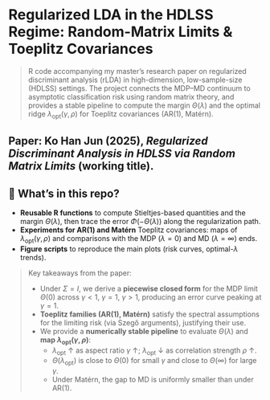 # Regularized LDA in the HDLSS Regime: Random-Matrix Limits & Toeplitz Covariances

> R code accompanying my master’s research paper on regularized discriminant analysis (rLDA) in high-dimension, low-sample-size (HDLSS) settings. The project connects the MDP–MD continuum to asymptotic classification risk using random matrix theory, and provides a stable pipeline to compute the margin $\Theta(\lambda)$ and the optimal ridge $\lambda_{\text{opt}}(\gamma,\rho)$ for Toeplitz covariances (AR(1), Matérn).

**Paper**: Ko Han Jun (2025), *Regularized Discriminant Analysis in HDLSS via Random Matrix Limits* (working title).
---

## 🚀 What’s in this repo?

- **Reusable R functions** to compute Stieltjes-based quantities and the margin
  $\Theta(\lambda)$, then trace the error $\Phi(-\Theta(\lambda))$ along the regularization path.
- **Experiments for AR(1) and Matérn** Toeplitz covariances: maps of $\lambda_{\text{opt}}(\gamma,\rho)$
  and comparisons with the MDP ($\lambda=0$) and MD ($\lambda=\infty$) ends.
- **Figure scripts** to reproduce the main plots (risk curves, optimal-$\lambda$ trends).

> Key takeaways from the paper:
> - Under $\Sigma=I$, we derive a **piecewise closed form** for the MDP limit $\Theta(0)$ across $\gamma<1$, $\gamma=1$, $\gamma>1$, producing an error curve peaking at $\gamma=1$.
> - **Toeplitz families (AR(1), Matérn)** satisfy the spectral assumptions for the limiting risk (via Szegő arguments), justifying their use.
> - We provide a **numerically stable pipeline** to evaluate $\Theta(\lambda)$ and **map $\lambda_{\text{opt}}(\gamma,\rho)$**:
>   - $\lambda_{\text{opt}}$ ↑ as aspect ratio $\gamma$ ↑; $\lambda_{\text{opt}}$ ↓ as correlation strength $\rho$ ↑.
>   - $\Theta(\lambda_{\text{opt}})$ is close to $\Theta(0)$ for small $\gamma$ and close to $\Theta(\infty)$ for large $\gamma$.
>   - Under Matérn, the gap to MD is uniformly smaller than under AR(1).

